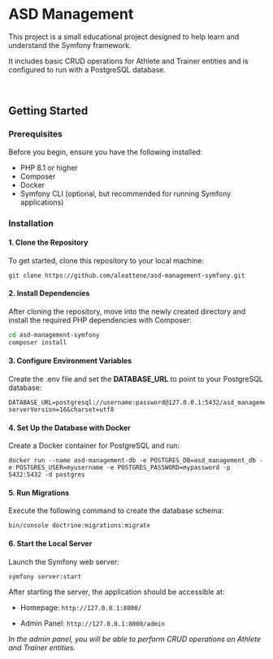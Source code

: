 # ASD Management

This project is a small educational project designed to help learn and understand the Symfony framework. 

It includes basic CRUD operations for Athlete and Trainer entities and is configured to run with a PostgreSQL database.

<br>

## Getting Started

### Prerequisites
Before you begin, ensure you have the following installed:
- PHP 8.1 or higher
- Composer
- Docker
- Symfony CLI (optional, but recommended for running Symfony applications)

### Installation

#### 1. Clone the Repository
To get started, clone this repository to your local machine:
```
git clone https://github.com/aleattene/asd-management-symfony.git
```

#### 2. Install Dependencies
After cloning the repository, move into the newly created directory and install the required PHP dependencies with Composer:

```bash
cd asd-management-symfony
composer install
```

#### 3. Configure Environment Variables
Create the .env file and set the **DATABASE_URL** to point to your PostgreSQL database:
```
DATABASE_URL=postgresql://username:password@127.0.0.1:5432/asd_management_db?serverVersion=16&charset=utf8
```

#### 4. Set Up the Database with Docker
Create a Docker container for PostgreSQL and run:
```
docker run --name asd-management-db -e POSTGRES_DB=asd_management_db -e POSTGRES_USER=myusername -e POSTGRES_PASSWORD=mypassword -p 5432:5432 -d postgres
```

#### 5. Run Migrations
Execute the following command to create the database schema:
```
bin/console doctrine:migrations:migrate
```

#### 6. Start the Local Server
Launch the Symfony web server:
```
symfony server:start
```

After starting the server, the application should be accessible at:

- Homepage: ```http://127.0.0.1:8000/```
  
- Admin Panel: ```http://127.0.0.1:8000/admin```

_In the admin panel, you will be able to perform CRUD operations on Athlete and Trainer entities._
